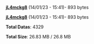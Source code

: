[**jL4mckg8**](/data/jL4mckg8.txt) (14/01/23 - 15:41)- 893 bytes

[**jL4mckg8**](/data/jL4mckg8.txt) (14/01/23 - 15:41)- 893 bytes

**Total Datas**: 4329

**Total Size**: 26.83 MB / 26.8 MB